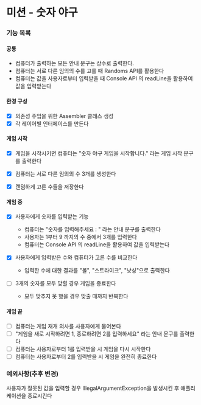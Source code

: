 # 미션 - 숫자 야구
### 기능 목록

#### 공통
- 컴퓨터가 출력하는 모든 안내 문구는 상수로 출력한다.
- 컴퓨터는 서로 다른 임의의 수를 고를 때 Randoms API를 활용한다
- 컴퓨터는 값을 사용자로부터 입력받을 때 Console API 의 readLine을 활용하여 값을 입력받는다

#### 환경 구성
- [x] 의존성 주입을 위한 Assembler 클래스 생성
- [x] 각 레이어별 인터페이스를 만든다
#### 게임 시작
- [x] 게임을 시작시키면 컴퓨터는 "숫자 야구 게임을 시작합니다." 라는 게임 시작 문구를 출력한다
- [x] 컴퓨터는 서로 다른 임의의 수 3개를 생성한다
- [x] 랜덤하게 고른 수들을 저장한다


#### 게임 중
- [x] 사용자에게 숫자를 입력받는 기능
    - 컴퓨터는 "숫자를 입력해주세요 : " 라는 안내 문구를 출력한다
    - 사용자는 1부터 9 까지의 수 중에서 3개를 입력한다
    - 컴퓨터는 Console API 의 readLine을 활용하여 값을 입력받는다

- [x] 사용자에게 입력받은 수와 컴퓨터가 고른 수를 비교한다
    - 입력한 수에 대한 결과를 "볼", "스트라이크", "낫싱"으로 출력한다

- [ ] 3개의 숫자를 모두 맞힐 경우 게임을 종료한다
  - 모두 맞추지 못 했을 경우 맞출 때까지 반복한다

#### 게임 끝
- [ ] 컴퓨터는 게임 재개 의사를 사용자에게 물어본다
- [ ] "게임을 새로 시작하려면 1, 종료하려면 2를 입력하세요" 라는 안내 문구를 출력한다
- [ ] 컴퓨터는 사용자로부터 1를 입력받을 시 게임을 다시 시작한다
- [ ] 컴퓨터는 사용자로부터 2를 입력받을 시 게임을 완전히 종료한다

### 예외사항(추후 변경)
사용자가 잘못된 값을 입력할 경우 IllegalArgumentException을 발생시킨 후 애플리케이션을 종료시킨다

